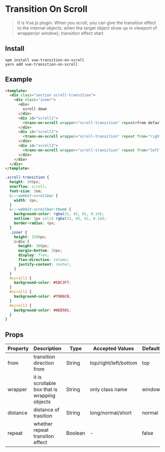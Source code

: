 # Transition On Scroll

> It is Vue.js plugin. When you scroll, you can give the transition effect to the internal objects.
when the target object show up in viewport of wrapper(or window), transition effect start.

## Install
```
npm install vue-transition-on-scroll
yarn add vue-transition-on-scroll
```

## Example

```html
<template>
  <div class="section scroll-transition">
    <div class="inner">
      <div>
        scroll down
      </div>
      <div id="scroll1">
        <trans-on-scroll wrapper="scroll-transition" repeat>from default(top)</trans-on-scroll>
      </div>
      <div id="scroll2">
        <trans-on-scroll wrapper="scroll-transition" repeat from="right">from right</trans-on-scroll>
      </div>
      <div id="scroll3">
        <trans-on-scroll wrapper="scroll-transition" repeat from="left">from left</trans-on-scroll>
      </div>
    </div>
  </div>
</template>
```

```scss
.scroll-transition {
  height: 300px;
  overflow: scroll;
  font-size: 3em;
  &::-webkit-scrollbar {
    width: 8px;
  }
  &::-webkit-scrollbar-thumb {
    background-color: rgba(31, 45, 61, 0.14);
    outline: 1px solid rgba(31, 45, 61, 0.14);
    border-radius: 4px;
  }
  .inner {
    height: 1500px;
    &>div {
      height: 300px;
      margin-bottom: 20px;
      display: flex;
      flex-direction: column;
      justify-content: center;
    }
  }
  #scroll1 {
    background-color: #50C3F7;
  }
  #scroll2 {
    background-color: #7986CB;
  }
  #scroll3 {
    background-color: #AED581;
  }
}
```

## Props

| Property  | Description               | Type     | Accepted Values       | Default |
|-----------|---------------------------|----------|-----------------------|---------|
| from      | transition direction from | String   | top/right/left/bottom | top     |
| wrapper   | it is scrollable box that is wrapping objects | String | only class name | window |
| distance  | distance of trasition     | String | long/normal/short | normal     |
| repeat    | whether repeat transiton effect | Boolean | - | false     |
